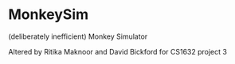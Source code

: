 # MonkeySim
(deliberately inefficient) Monkey Simulator

Altered by Ritika Maknoor and David Bickford for CS1632 project 3
